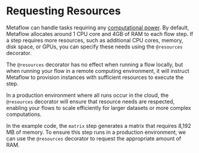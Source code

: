 # Requesting Resources

Metaflow can handle tasks requiring any [computational power](https://docs.metaflow.org/scaling/remote-tasks/requesting-resources). By default, Metaflow allocates around 1 CPU core and 4GB of RAM to each flow step. If a step requires more resources, such as additional CPU cores, memory, disk space, or GPUs, you can specify these needs using the `@resources` decorator. 

The `@resources` decorator has no effect when running a flow locally, but when running your flow in a remote computing environment, it will instruct Metaflow to provision instances with sufficient resources to execute the step.

In a production environment where all runs occur in the cloud, the `@resources` decorator will ensure that resource needs are respected, enabling your flows to scale efficiently for larger datasets or more complex computations. 

In the example code, the `matrix` step generates a matrix that requires 8,192 MB of memory. To ensure this step runs in a production environment, we can use the `@resources` decorator to request the appropriate amount of RAM.


